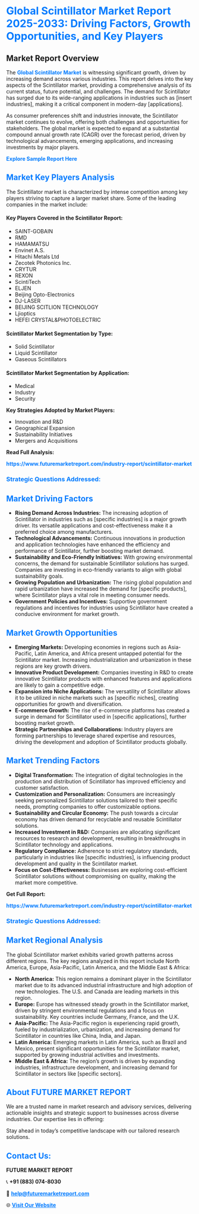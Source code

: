 <h1 style="color: #007BFF;">Global Scintillator Market Report 2025-2033: Driving Factors, Growth Opportunities, and Key Players</h1>

<section id="overview">
<h2>Market Report Overview</h2>
<p>The <a href="https://www.futuremarketreport.com/industry-report/scintillator-market" style="color: #007BFF; text-decoration: none;"><strong>Global Scintillator Market</strong></a> is witnessing significant growth, driven by increasing demand across various industries. This report delves into the key aspects of the Scintillator market, providing a comprehensive analysis of its current status, future potential, and challenges. The demand for Scintillator has surged due to its wide-ranging applications in industries such as [insert industries], making it a critical component in modern-day [applications].</p>
<p>As consumer preferences shift and industries innovate, the Scintillator market continues to evolve, offering both challenges and opportunities for stakeholders. The global market is expected to expand at a substantial compound annual growth rate (CAGR) over the forecast period, driven by technological advancements, emerging applications, and increasing investments by major players.</p>
</section>

<section id="overview">
<p><a href="https://www.futuremarketreport.com/request-sample/reportId=30214" style="color: #007BFF; text-decoration: none;"><strong>Explore Sample Report Here</strong></a></p>
</section>

<section id="key-players">
<h2 style="color: #007BFF;">Market Key Players Analysis</h2>
<p>The Scintillator market is characterized by intense competition among key players striving to capture a larger market share. Some of the leading companies in the market include:</p>
<h4>Key Players Covered in the Scintillator Report:</h4>
<ul><li>SAINT-GOBAIN</li><li>RMD</li><li>HAMAMATSU</li><li>Envinet A.S.</li><li>Hitachi Metals Ltd</li><li>Zecotek Photonics Inc.</li><li>CRYTUR</li><li>REXON</li><li>ScintiTech</li><li>ELJEN</li><li>Beijing Opto-Electronics</li><li>DJ-LASER</li><li>BEIJING SCITLION TECHNOLOGY</li><li>Ljioptics</li><li>HEFEI CRYSTAL&amp;PHOTOELECTRIC</li></ul>
<h4>Scintillator Market Segmentation by Type:</h4>
<ul><li>Solid Scintillator</li><li>Liquid Scintillator</li><li>Gaseous Scintillators</li></ul>

<h4>Scintillator Market Segmentation by Application:</h4>
<ul><li>Medical</li><li>Industry</li><li>Security</li></ul>
<p><strong>Key Strategies Adopted by Market Players:</strong></p>
<ul>
<li>Innovation and R&D</li>
<li>Geographical Expansion</li>
<li>Sustainability Initiatives</li>
<li>Mergers and Acquisitions</li>
</ul>
</section>

<section>
<p><strong>Read Full Analysis: </strong></p><a href="https://www.futuremarketreport.com/industry-report/scintillator-market" style="color: #007BFF; text-decoration: none;"><strong>https://www.futuremarketreport.com/industry-report/scintillator-market</strong></a>
<h3 style="color: #007BFF;">Strategic Questions Addressed:</h3>
</section>

<section id="driving-factors">
<h2 style="color: #007BFF;">Market Driving Factors</h2>
<ul>
<li><strong>Rising Demand Across Industries:</strong> The increasing adoption of Scintillator in industries such as [specific industries] is a major growth driver. Its versatile applications and cost-effectiveness make it a preferred choice among manufacturers.</li>
<li><strong>Technological Advancements:</strong> Continuous innovations in production and application technologies have enhanced the efficiency and performance of Scintillator, further boosting market demand.</li>
<li><strong>Sustainability and Eco-Friendly Initiatives:</strong> With growing environmental concerns, the demand for sustainable Scintillator solutions has surged. Companies are investing in eco-friendly variants to align with global sustainability goals.</li>
<li><strong>Growing Population and Urbanization:</strong> The rising global population and rapid urbanization have increased the demand for [specific products], where Scintillator plays a vital role in meeting consumer needs.</li>
<li><strong>Government Policies and Incentives:</strong> Supportive government regulations and incentives for industries using Scintillator have created a conducive environment for market growth.</li>
</ul>
</section>

<section id="growth-opportunities">
<h2 style="color: #007BFF;">Market Growth Opportunities</h2>
<ul>
<li><strong>Emerging Markets:</strong> Developing economies in regions such as Asia-Pacific, Latin America, and Africa present untapped potential for the Scintillator market. Increasing industrialization and urbanization in these regions are key growth drivers.</li>
<li><strong>Innovative Product Development:</strong> Companies investing in R&D to create innovative Scintillator products with enhanced features and applications are likely to gain a competitive edge.</li>
<li><strong>Expansion into Niche Applications:</strong> The versatility of Scintillator allows it to be utilized in niche markets such as [specific niches], creating opportunities for growth and diversification.</li>
<li><strong>E-commerce Growth:</strong> The rise of e-commerce platforms has created a surge in demand for Scintillator used in [specific applications], further boosting market growth.</li>
<li><strong>Strategic Partnerships and Collaborations:</strong> Industry players are forming partnerships to leverage shared expertise and resources, driving the development and adoption of Scintillator products globally.</li>
</ul>
</section>

<section id="trending-factors">
<h2 style="color: #007BFF;">Market Trending Factors</h2>
<ul>
<li><strong>Digital Transformation:</strong> The integration of digital technologies in the production and distribution of Scintillator has improved efficiency and customer satisfaction.</li>
<li><strong>Customization and Personalization:</strong> Consumers are increasingly seeking personalized Scintillator solutions tailored to their specific needs, prompting companies to offer customizable options.</li>
<li><strong>Sustainability and Circular Economy:</strong> The push towards a circular economy has driven demand for recyclable and reusable Scintillator solutions.</li>
<li><strong>Increased Investment in R&D:</strong> Companies are allocating significant resources to research and development, resulting in breakthroughs in Scintillator technology and applications.</li>
<li><strong>Regulatory Compliance:</strong> Adherence to strict regulatory standards, particularly in industries like [specific industries], is influencing product development and quality in the Scintillator market.</li>
<li><strong>Focus on Cost-Effectiveness:</strong> Businesses are exploring cost-efficient Scintillator solutions without compromising on quality, making the market more competitive.</li>
</ul>
</section>

<section>
<p><strong>Get Full Report: </strong></p><a href="https://www.futuremarketreport.com/industry-report/scintillator-market" style="color: #007BFF; text-decoration: none;"><strong>https://www.futuremarketreport.com/industry-report/scintillator-market</strong></a>
<h3 style="color: #007BFF;">Strategic Questions Addressed:</h3>
</section>


<section id="regional-analysis">
<h2 style="color: #007BFF;">Market Regional Analysis</h2>
<p>The global Scintillator market exhibits varied growth patterns across different regions. The key regions analyzed in this report include North America, Europe, Asia-Pacific, Latin America, and the Middle East & Africa:</p>
<ul>
<li><strong>North America:</strong> This region remains a dominant player in the Scintillator market due to its advanced industrial infrastructure and high adoption of new technologies. The U.S. and Canada are leading markets in this region.</li>
<li><strong>Europe:</strong> Europe has witnessed steady growth in the Scintillator market, driven by stringent environmental regulations and a focus on sustainability. Key countries include Germany, France, and the U.K.</li>
<li><strong>Asia-Pacific:</strong> The Asia-Pacific region is experiencing rapid growth, fueled by industrialization, urbanization, and increasing demand for Scintillator in countries like China, India, and Japan.</li>
<li><strong>Latin America:</strong> Emerging markets in Latin America, such as Brazil and Mexico, present significant opportunities for the Scintillator market, supported by growing industrial activities and investments.</li>
<li><strong>Middle East & Africa:</strong> The region’s growth is driven by expanding industries, infrastructure development, and increasing demand for Scintillator in sectors like [specific sectors].</li>
</ul>
</section>

<footer>
<h2 style="color: #007BFF;">About FUTURE MARKET REPORT</h2>
<p>We are a trusted name in market research and advisory services, delivering actionable insights and strategic support to businesses across diverse industries. Our expertise lies in offering:</p>

<p>Stay ahead in today’s competitive landscape with our tailored research solutions.</p>

<h2 style="color: #007BFF;">Contact Us:</h2>
<p><strong>FUTURE MARKET REPORT</strong></p>
<p>📞 <strong>+91 (883) 074-8030</strong></p>
<p>📧 <strong><a href="mailto:help@futuremarketreport.com" style="color: #007BFF;">help@futuremarketreport.com</a></strong></p>
<p>🌐 <strong><a href="https://www.futuremarketreport.com/" style="color: #007BFF;">Visit Our Website</a></strong></p>
</footer>